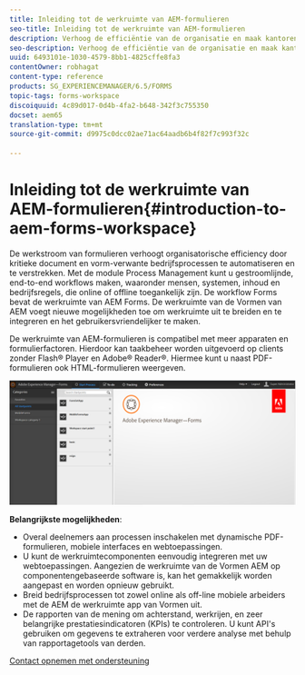 ```yaml
---
title: Inleiding tot de werkruimte van AEM-formulieren
seo-title: Inleiding tot de werkruimte van AEM-formulieren
description: Verhoog de efficiëntie van de organisatie en maak kantoren zonder papieren door de automatisering van bedrijfsprocessen met LiveCycle AEM Forms-werkruimte.
seo-description: Verhoog de efficiëntie van de organisatie en maak kantoren zonder papieren door de automatisering van bedrijfsprocessen met LiveCycle AEM Forms-werkruimte.
uuid: 6493101e-1030-4579-8bb1-4825cffe8fa3
contentOwner: robhagat
content-type: reference
products: SG_EXPERIENCEMANAGER/6.5/FORMS
topic-tags: forms-workspace
discoiquuid: 4c89d017-0d4b-4fa2-b648-342f3c755350
docset: aem65
translation-type: tm+mt
source-git-commit: d9975c0dcc02ae71ac64aadb6b4f82f7c993f32c

---
```



# Inleiding tot de werkruimte van AEM-formulieren{#introduction-to-aem-forms-workspace}

De werkstroom van formulieren verhoogt organisatorische efficiency door kritieke document en vorm-verwante bedrijfsprocessen te automatiseren en te verstrekken. Met de module Process Management kunt u gestroomlijnde, end-to-end workflows maken, waaronder mensen, systemen, inhoud en bedrijfsregels, die online of offline toegankelijk zijn. De workflow Forms bevat de werkruimte van AEM Forms. De werkruimte van de Vormen van AEM voegt nieuwe mogelijkheden toe om werkruimte uit te breiden en te integreren en het gebruikersvriendelijker te maken.

De werkruimte van AEM-formulieren is compatibel met meer apparaten en formulierfactoren. Hierdoor kan taakbeheer worden uitgevoerd op clients zonder Flash® Player en Adobe® Reader®. Hiermee kunt u naast PDF-formulieren ook HTML-formulieren weergeven.

![html-ws](assets/html-ws.png)

**Belangrijkste mogelijkheden**:

* Overal deelnemers aan processen inschakelen met dynamische PDF-formulieren, mobiele interfaces en webtoepassingen.
* U kunt de werkruimtecomponenten eenvoudig integreren met uw webtoepassingen. Aangezien de werkruimte van de Vormen AEM op componentengebaseerde software is, kan het gemakkelijk worden aangepast en worden opnieuw gebruikt.
* Breid bedrijfsprocessen tot zowel online als off-line mobiele arbeiders met de AEM de werkruimte app van Vormen uit.
* De rapporten van de mening om achterstand, werkrijen, en zeer belangrijke prestatiesindicatoren (KPIs) te controleren. U kunt API&#39;s gebruiken om gegevens te extraheren voor verdere analyse met behulp van rapportagetools van derden.

[Contact opnemen met ondersteuning](https://www.adobe.com/account/sign-in.supportportal.html)
